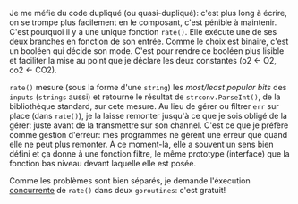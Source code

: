 Je me méfie du code dupliqué (ou quasi-dupliqué): c'est plus long à écrire, on se trompe plus facilement en le composant, c'est pénible à maintenir. 
C'est pourquoi il y a une unique fonction `rate()`. Elle exécute une de ses deux branches en fonction de son entrée. Comme le choix est binaire, c'est un booléen qui décide son mode. C'est pour rendre ce booléen plus lisible et faciliter la mise au point que je déclare les deux constantes (o2 <- O2, co2 <- CO2). 

`rate()` mesure (sous la forme d'une `string`) les *most/least popular bits* des `inputs` (`strings` aussi) et retourne le résultat de `strconv.ParseInt()`, de la bibliothèque standard, sur cete mesure.
Au lieu de gérer ou filtrer `err` sur place (dans `rate()`), je la laisse remonter jusqu'à ce que je sois obligé de la gérer: juste avant de la transmettre sur son channel. C'est ce que je préfère comme gestion d'erreur: mes programmes ne gèrent une erreur que quand elle ne peut plus remonter. À ce moment-là, elle a souvent un sens bien défini et ça donne à une fonction filtre, le même prototype (interface) que la fonction bas niveau devant laquelle elle est posée.

Comme les problèmes sont bien séparés, je demande l'éxecution [concurrente](https://youtu.be/oV9rvDllKEg) de `rate()` dans deux `goroutines`: c'est gratuit! 


